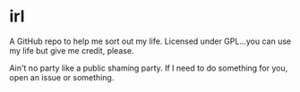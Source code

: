 irl
===

A GitHub repo to help me sort out my life. Licensed under GPL...you can use my life but give me credit, please.

Ain't no party like a public shaming party. If I need to do something for you, open an issue or something.
